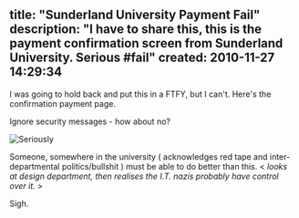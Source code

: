 title: "Sunderland University Payment Fail"
description: "I have to share this, this is the payment confirmation screen from Sunderland University. Serious #fail"
created: 2010-11-27 14:29:34
---

I was going to hold back and put this in a FTFY, but I can't.  Here's the confirmation payment page.

Ignore security messages - how about no?

![Seriously](http://media.jamiecurle.com/uploads/2010/11/27/blogimage/Seriously.850x600.jpg)

Someone, somewhere in the university ( acknowledges red tape and inter-departmental politics/bullshit ) must be able to do better than this. &lt; _looks at design department, then realises the I.T. nazis probably have control over it._ &gt;

Sigh.
